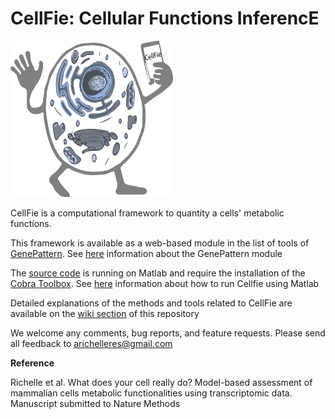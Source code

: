 # **CellFie**: Cellular Functions InferencE

<img src="https://github.com/LewisLabUCSD/CellFie/blob/master/Images/LogoCellFie.png" width="260" height="250">

 CellFie is a computational framework to quantity a cells' metabolic functions.
 
 
 
 This framework is available as a web-based module in the list of tools of [GenePattern](www.genepattern.org). See [here](https://github.com/LewisLabUCSD/CellFie/wiki/Tutorial-:-GenePattern-module) information about the GenePattern module
 
 The [source code](https://github.com/LewisLabUCSD/CellFie/blob/master/src/CellFie.m) is running on Matlab and require the installation of the [Cobra Toolbox](https://github.com/opencobra/cobratoolbox). See [here](https://github.com/LewisLabUCSD/CellFie/wiki/Running-CellFie-in-Matlab) information about how to run Cellfie using Matlab
 
Detailed explanations of the methods and tools related to CellFie are available on the [wiki section](https://github.com/LewisLabUCSD/CellFie/wiki) of this repository



We welcome any comments, bug reports, and feature requests. Please send all feedback to arichelleres@gmail.com



**Reference**

Richelle et al. What does your cell really do? Model-based assessment of mammalian cells metabolic functionalities using transcriptomic data. Manuscript submitted to Nature Methods 
